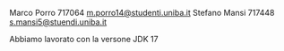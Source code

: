 Marco Porro 717064 m.porro14@studenti.uniba.it
Stefano Mansi 717448 s.mansi5@stuendi.uniba.it

Abbiamo lavorato con la versone JDK 17
